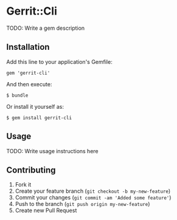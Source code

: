 # Gerrit::Cli

TODO: Write a gem description

## Installation

Add this line to your application's Gemfile:

    gem 'gerrit-cli'

And then execute:

    $ bundle

Or install it yourself as:

    $ gem install gerrit-cli

## Usage

TODO: Write usage instructions here

## Contributing

1. Fork it
2. Create your feature branch (`git checkout -b my-new-feature`)
3. Commit your changes (`git commit -am 'Added some feature'`)
4. Push to the branch (`git push origin my-new-feature`)
5. Create new Pull Request
